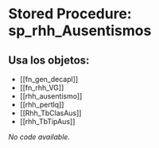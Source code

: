 # Stored Procedure: sp_rhh_Ausentismos

## Usa los objetos:
- [[fn_gen_decapl]]
- [[fn_rhh_VG]]
- [[rhh_ausentismo]]
- [[rhh_pertlq]]
- [[Rhh_TbClasAus]]
- [[rhh_TbTipAus]]

*No code available.*
